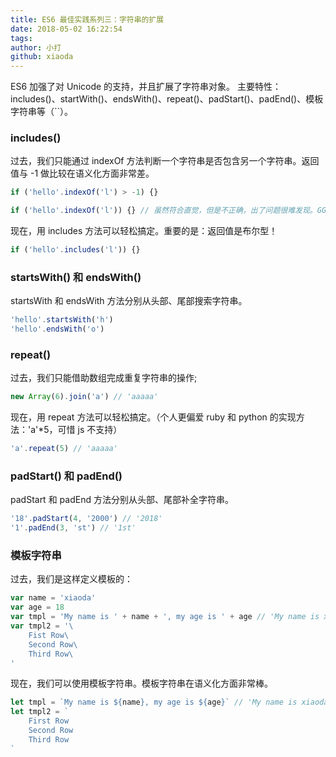 ```yaml
---
title: ES6 最佳实践系列三：字符串的扩展
date: 2018-05-02 16:22:54
tags:
author: 小打
github: xiaoda
---
```


ES6 加强了对 Unicode 的支持，并且扩展了字符串对象。
主要特性：includes()、startWith()、endsWith()、repeat()、padStart()、padEnd()、模板字符串等（\`\`）。

<!-- more -->

### includes()

过去，我们只能通过 indexOf 方法判断一个字符串是否包含另一个字符串。返回值与 -1 做比较在语义化方面非常差。

``` js
if ('hello'.indexOf('l') > -1) {}

if ('hello'.indexOf('l')) {} // 虽然符合直觉，但是不正确，出了问题很难发现。GG
```

现在，用 includes 方法可以轻松搞定。重要的是：返回值是布尔型！

``` js
if ('hello'.includes('l')) {}
```

### startsWith() 和 endsWith()

startsWith 和 endsWith 方法分别从头部、尾部搜索字符串。

``` js
'hello'.startsWith('h')
'hello'.endsWith('o')
```

### repeat()

过去，我们只能借助数组完成重复字符串的操作;

``` js
new Array(6).join('a') // 'aaaaa'
```

现在，用 repeat 方法可以轻松搞定。（个人更偏爱 ruby 和 python 的实现方法：'a'\*5，可惜 js 不支持）

``` js
'a'.repeat(5) // 'aaaaa'
```

### padStart() 和 padEnd()

padStart 和 padEnd 方法分别从头部、尾部补全字符串。

``` js
'18'.padStart(4, '2000') // '2018'
'1'.padEnd(3, 'st') // '1st'
```

### 模板字符串

过去，我们是这样定义模板的：

``` js
var name = 'xiaoda'
var age = 18
var tmpl = 'My name is ' + name + ', my age is ' + age // 'My name is xiaoda, my age is 18'
var tmpl2 = '\
    Fist Row\
    Second Row\
    Third Row\
'
```

现在，我们可以使用模板字符串。模板字符串在语义化方面非常棒。

``` js
let tmpl = `My name is ${name}, my age is ${age}` // 'My name is xiaoda, my age is 18'
let tmpl2 = `
    First Row
    Second Row
    Third Row
`
```
